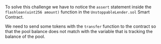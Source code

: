 To solve this challenge we have to notice the `assert` statement inside the `flashloan(uint256 amount)` function in the `UnstoppableLender.sol` Smart Contract.

We need to send some tokens with the `transfer` function to the contract so that the pool balance does not match with the variable that is tracking the balance of the pool.
